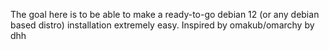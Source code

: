 The goal here is to be able to make a ready-to-go debian 12 (or any debian based distro) installation extremely easy.
Inspired by omakub/omarchy by dhh
